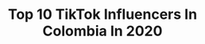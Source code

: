 ---
title: Top 10 TikTok Influencers In Colombia In 2020
description: >-
  Find top TikTok influencers in Colombia in 2020. Most popular hashtags: #crush # #fail #parati.
platform: TikTok
profiles:
  - username: "marlongarzonn"
    fullname: >-
      Marlon Garzon
    location: "Colombia"
    followers: 584512
    engagement: 3219
    commentsToLikes: 0.045289
    id: cka0h21iv76o80i78evuxrlw6
    verified: false
    hashtags: "#peliculas, #si, #novias, #600k"
  - username: "estebansossa"
    fullname: >-
      Esteban Sossa 
    location: "Colombia"
    followers: 335838
    engagement: 2973
    commentsToLikes: 0.046261
    id: ck9fmchwwsm090j78iozgrh7f
    verified: false
    hashtags: "#fail"
  - username: "valefails"
    fullname: >-
      Vale Fails
    location: "Colombia"
    followers: 156677
    engagement: 2806
    commentsToLikes: 0.032615
    id: ck9r4xby9x6t90j78qq5lfbsw
    verified: false
    hashtags: "#barbiecoste, #xyzbca, #comidasrapidas, #ayuda"
  - username: "jorgesalazaryt"
    fullname: >-
      Jorge Salazar YT🍄
    location: "Colombia"
    followers: 2242470
    engagement: 2560
    commentsToLikes: 0.015884
    id: ck8qnjh7uusvu0j78cmf3wryg
    verified: true
    hashtags: "#parati"
  - username: "saritadiaz000673"
    fullname: >-
      saritadiaz2685
    location: "Colombia"
    followers: 2093
    engagement: 2537
    commentsToLikes: 0.106131
    id: cka66docqgl5h0i78zws00mzg
    verified: false
    hashtags: "#serpientessure, #itzy, #kimjisoo, #beronica"
  - username: "jeison_giraldo"
    fullname: >-
      JeisonGiraldo
    location: "Colombia"
    followers: 1868549
    engagement: 2531
    commentsToLikes: 0.020955
    id: ck9enw8rklag80j78alx4zbvs
    verified: false
    hashtags: ""
  - username: "vanesalinas_"
    fullname: >-
      vanessa salinas🦋
    location: "Colombia"
    followers: 38083
    engagement: 2340
    commentsToLikes: 0.043449
    id: cka0gdxoi40st0i78r5a1j0dx
    verified: false
    hashtags: ""
  - username: "miilorodriguez"
    fullname: >-
      Miilo Rodriguez
    location: "Colombia"
    followers: 85614
    engagement: 2291
    commentsToLikes: 0.039662
    id: ck9r3mipvqk4q0j7864obsfyu
    verified: false
    hashtags: "#simetria, #miilorodriguez"
  - username: "pepo_picapiedra"
    fullname: >-
      pepo_picapiedra🐾
    location: "Colombia"
    followers: 72095
    engagement: 2287
    commentsToLikes: 0.041436
    id: ck81rzkb3ows50j78jyx7u0ja
    verified: false
    hashtags: "#parat, #foryou, #paratii, #faill"
  - username: "soybrandon01"
    fullname: >-
      Brandon Saavedra 
    location: "Colombia"
    followers: 594239
    engagement: 2229
    commentsToLikes: 0.029330
    id: cka0knlnongz10i78iu95rd2b
    verified: false
    hashtags: "#greenscreen"
cities:
  - name: Bogotá
    link: /tiktok/colombia/bogota
  - name: Cali
    link: /tiktok/colombia/cali
  - name: Medellín
    link: /tiktok/colombia/medellin
---